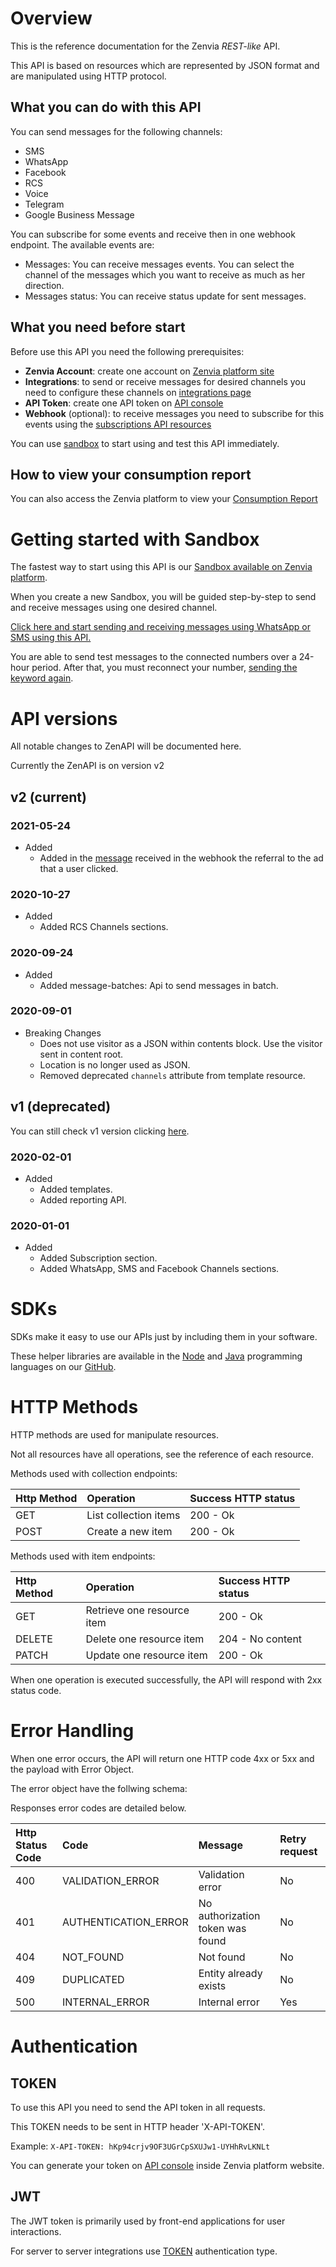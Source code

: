 # Overview

This is the reference documentation for the Zenvia *REST-like* API.

This API is based on resources which are represented by JSON format and are manipulated using HTTP protocol.

## What you can do with this API

You can send messages for the following channels:

* SMS
* WhatsApp
* Facebook
* RCS
* Voice
* Telegram
* Google Business Message

You can subscribe for some events and receive then in one webhook endpoint.
The available events are:

* Messages: You can receive messages events. You can select the channel of the messages which you want to receive as much as her direction.
* Messages status: You can receive status update for sent messages.

## What you need before start

Before use this API you need the following prerequisites:

* **Zenvia Account**: create one account on [Zenvia platform site](https://app.zenvia.com/)
* **Integrations**: to send or receive messages for desired channels you need to configure these channels on [integrations page](https://app.zenvia.com/home/credentials)
* **API Token**: create one API token on [API console](https://app.zenvia.com/home/api)
* **Webhook** (optional): to receive messages you need to subscribe for this events using the [subscriptions API resources](#tag/Subscriptions)

You can use [sandbox](#section/Getting-started-with-Sandbox) to start using and test this API immediately.

## How to view your consumption report
You can also access the Zenvia platform to view your [Consumption Report](https://app.zenvia.com/notifications/dashboard/api)

# Getting started with Sandbox

The fastest way to start using this API is our [Sandbox available on Zenvia platform](https://app.zenvia.com/home/sandbox).

When you create a new Sandbox, you will be guided step-by-step to send and receive messages using one desired channel.

[Click here and start sending and receiving messages using WhatsApp or SMS using this API.](https://app.zenvia.com/home/sandbox)

You are able to send test messages to the connected numbers over a 24-hour period. After that, you must reconnect your number, [sending the keyword again](https://app.zenvia.com/home/sandbox).

# API versions

All notable changes to ZenAPI will be documented here.

<!-- The format is based on Keep a Changelog: http://keepachangelog.com/en/1.0.0/ -->
<!-- and this project adheres to Semantic Versioning: http://semver.org/spec/v2.0.0.html -->

Currently the ZenAPI is on version v2

## v2 (current)

### 2021-05-24

* Added
    * Added in the [message](#section/MESSAGE) received in the webhook the referral to the ad that a user clicked.

### 2020-10-27

* Added
    * Added RCS Channels sections.

### 2020-09-24

* Added
    * Added message-batches: Api to send messages in batch.

### 2020-09-01

* Breaking Changes
    * Does not use visitor as a JSON within contents block. Use the visitor sent in content root.
    * Location is no longer used as JSON.
    * Removed deprecated `channels` attribute from template resource.

## v1 (deprecated)

You can still check v1 version clicking <a target="_blank" href="https://zenvia.github.io/zenvia-openapi-spec/v1/">here</a>.


### 2020-02-01

* Added
    * Added templates.
    * Added reporting API.

### 2020-01-01

* Added
    * Added Subscription section.
    * Added WhatsApp, SMS and Facebook Channels sections.

# SDKs

SDKs make it easy to use our APIs just by including them in your software.

These helper libraries are available in the [Node](https://github.com/zenvia/zenvia-sdk-node) and [Java](https://github.com/zenvia/zenvia-sdk-java) programming languages on our [GitHub](https://github.com/zenvia).

# HTTP Methods

HTTP methods are used for manipulate resources.

Not all resources have all operations, see the reference of each resource.

Methods used with collection endpoints:

| Http Method      | Operation                | Success HTTP status |
|:-----------------|:-------------------------|:--------------------|
| GET              | List collection items    | 200 - Ok            |
| POST             | Create a new item        | 200 - Ok            |

Methods used with item endpoints:

| Http Method      | Operation                    | Success HTTP status |
|:-----------------|:-----------------------------|:--------------------|
| GET              | Retrieve one resource item   | 200 - Ok            |
| DELETE           | Delete one resource item     | 204 - No content    |
| PATCH            | Update one resource item     | 200 - Ok            |

When one operation is executed successfully, the API will respond with 2xx status code.

# Error Handling

When one error occurs, the API will return one HTTP code 4xx or 5xx and the payload with Error Object.

The error object have the follwing schema:

<SchemaDefinition schemaRef="#/components/schemas/error.base" />

Responses error codes are detailed below.

| Http Status Code | Code                 | Message                          | Retry request |
|:-----------------|:---------------------|:---------------------------------|:--------------|
| 400              | VALIDATION_ERROR     | Validation error                 | No            |
| 401              | AUTHENTICATION_ERROR | No authorization token was found | No            |
| 404              | NOT_FOUND            | Not found                        | No            |
| 409              | DUPLICATED           | Entity already exists            | No            |
| 500              | INTERNAL_ERROR       | Internal error                   | Yes           |

# Authentication

## TOKEN
To use this API you need to send the API token in all requests.

This TOKEN needs to be sent in HTTP header 'X-API-TOKEN'.

Example:
```X-API-TOKEN: hKp94crjv9OF3UGrCpSXUJw1-UYHhRvLKNLt```

You can generate your token on [API console](https://app.zenvia.com/home/api) inside Zenvia platform website.

## JWT

The JWT token is primarily used by front-end applications for user interactions.

For server to server integrations use [TOKEN](/#section/Authentication/TOKEN) authentication type.

